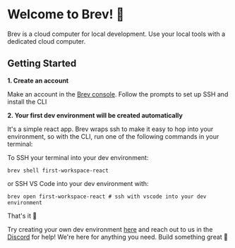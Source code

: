 # Welcome to Brev! 🤙
Brev is a cloud computer for local development. Use your local tools with a dedicated cloud computer.

##  Getting Started

**1. Create an account**

Make an account in the [Brev console](https://console.brev.dev). Follow the prompts to set up SSH and install the CLI




**2. Your first dev environment will be created automatically**

It's a simple react app. Brev wraps ssh to make it easy to hop into your environment, so with the CLI, run one of the following commands in your terminal: 

To SSH your terminal into your dev environment:
```
brev shell first-workspace-react
```
or SSH VS Code into your dev environment with:
```
brev open first-workspace-react # ssh with vscode into your dev environment
```

That's it 🎉

Try creating your own dev environment [here](https://console.brev.dev/environment/new) and reach out to us in the [Discord](https://discord.gg/NVDyv7TUgJ) for help! We're here for anything you need. Build something great 🤙
